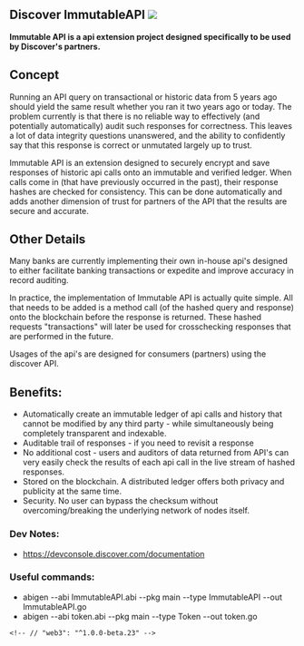 Discover ImmutableAPI
<img src="http://emilytlam.com/ImmutableAPI.jpg"/>
---
<b>Immutable API is a api extension project designed specifically to be used by Discover's partners.
</b>

## Concept

Running an API query on transactional or historic data from 5 years ago should yield the same result whether you ran it two years ago or today. The problem currently is that there is no reliable way to effectively (and potentially automatically) audit such responses for correctness. This leaves a lot of data integrity questions unanswered, and the ability to confidently say that this response is correct or unmutated largely up to trust.

Immutable API is an extension designed to securely encrypt and save responses of historic api calls onto an immutable and verified ledger. When calls come in (that have previously occurred in the past), their response hashes are checked for consistency. This can be done automatically and adds another dimension of trust for partners of the API that the results are secure and accurate.

## Other Details 

Many banks are currently implementing their own in-house api's designed to either facilitate banking transactions or expedite and improve accuracy in record auditing.

In practice, the implementation of Immutable API is actually quite simple. All that needs to be added is a method call (of the hashed query and response) onto the blockchain before the response is returned. These hashed requests "transactions" will later be used for crosschecking responses that are performed in the future.

Usages of the api's are designed for consumers (partners) using the discover API.

## Benefits:
* Automatically create an immutable ledger of api calls and history that cannot be modified by any third party - while simultaneously being completely transparent and indexable.
* Auditable trail of responses - if you need to revisit a response
* No additional cost - users and auditors of data returned from API's can very easily check the results of each api call in the live stream of hashed responses.
* Stored on the blockchain. A distributed ledger offers both privacy and publicity at the same time.
* Security. No user can bypass the checksum without overcoming/breaking the underlying network of nodes itself. 


### Dev Notes:

* https://devconsole.discover.com/documentation


### Useful commands:
* abigen --abi ImmutableAPI.abi --pkg main --type ImmutableAPI --out ImmutableAPI.go
* abigen --abi token.abi --pkg main --type Token --out token.go


<!--
### Useful links
* https://ethereum.stackexchange.com/questions/6650/how-to-get-ether-on-public-testnet
* https://medium.com/taipei-ethereum-meetup/deploy-solidity-code-on-ropsten-test-net-a93ceb16dc4e
* https://ethereum.stackexchange.com/questions/11495/best-way-to-test-a-smart-contract
* https://github.com/ethereum/go-ethereum/wiki/Native-DApps:-Go-bindings-to-Ethereum-contracts
* https://ethereum.stackexchange.com/questions/23388/execute-function-on-ropsten-tesnet-thru-geth-adapt-truffle-console-testrpc-comm
-->


    <!-- // "web3": "^1.0.0-beta.23" -->
